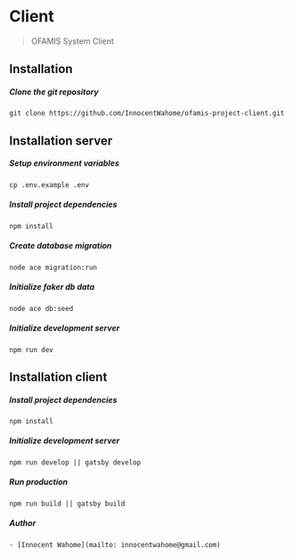 # Client

> OFAMIS System Client

## Installation

##### Clone the git repository
```
git clone https://github.com/InnocentWahome/ofamis-project-client.git
```

## Installation server


##### Setup environment variables
```
cp .env.example .env
```
##### Install project dependencies
```
npm install
```
##### Create database migration
```
node ace migration:run
```

##### Initialize faker db data
```
node ace db:seed
```
##### Initialize development server
```
npm run dev
```

## Installation client

##### Install project dependencies
```
npm install
```
##### Initialize development server
```
npm run develop || gatsby develop
```
##### Run production
```
npm run build || gatsby build
```

##### Author
```
- [Innocent Wahome](mailto: innocentwahome@gmail.com)
```
